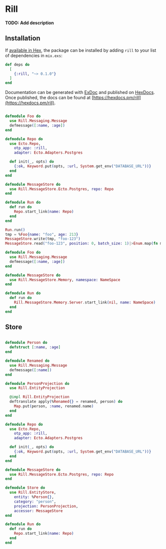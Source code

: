 # Rill

**TODO: Add description**

## Installation

If [available in Hex](https://hex.pm/docs/publish), the package can be installed
by adding `rill` to your list of dependencies in `mix.exs`:

```elixir
def deps do
  [
    {:rill, "~> 0.1.0"}
  ]
end
```

Documentation can be generated with [ExDoc](https://github.com/elixir-lang/ex_doc)
and published on [HexDocs](https://hexdocs.pm). Once published, the docs can
be found at [https://hexdocs.pm/rill](https://hexdocs.pm/rill).


```elixir

defmodule Foo do
  use Rill.Messaging.Message
  defmessage([:name, :age])
end

defmodule Repo do
  use Ecto.Repo,
    otp_app: :rill,
    adapter: Ecto.Adapters.Postgres

  def init(_, opts) do
    {:ok, Keyword.put(opts, :url, System.get_env("DATABASE_URL"))}
  end
end

defmodule MessageStore do
  use Rill.MessageStore.Ecto.Postgres, repo: Repo
end

defmodule Run do
  def run do
    Repo.start_link(name: Repo)
  end
end

Run.run()
tmp = %Foo{name: "foo", age: 213}
MessageStore.write(tmp, "foo-123")
MessageStore.read("foo-123", position: 0, batch_size: 1)|>Enum.map(fn m -> m end)

defmodule Foo do
  use Rill.Messaging.Message
  defmessage([:name, :age])
end

defmodule MessageStore do
  use Rill.MessageStore.Memory, namespace: NameSpace
end

defmodule Run do
  def run do
    Rill.MessageStore.Memory.Server.start_link(nil, name: NameSpace)
  end
end
```

## Store

```elixir

defmodule Person do
  defstruct [:name, :age]
end

defmodule Renamed do
  use Rill.Messaging.Message
  defmessage([:name])
end

defmodule PersonProjection do
  use Rill.EntityProjection

  @impl Rill.EntityProjection
  deftranslate apply(%Renamed{} = renamed, person) do
    Map.put(person, :name, renamed.name)
  end
end

defmodule Repo do
  use Ecto.Repo,
    otp_app: :rill,
    adapter: Ecto.Adapters.Postgres

  def init(_, opts) do
    {:ok, Keyword.put(opts, :url, System.get_env("DATABASE_URL"))}
  end
end

defmodule MessageStore do
  use Rill.MessageStore.Ecto.Postgres, repo: Repo
end

defmodule Store do
  use Rill.EntityStore,
    entity: %Person{},
    category: "person",
    projection: PersonProjection,
    accessor: MessageStore
end

defmodule Run do
  def run do
    Repo.start_link(name: Repo)
  end
end
```
